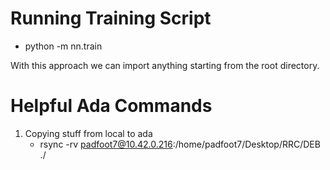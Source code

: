 

# Running Training Script
- python -m nn.train

With this approach we can import anything starting from the root directory.  


# Helpful Ada Commands

1. Copying stuff from local to ada
    - rsync -rv  padfoot7@10.42.0.216:/home/padfoot7/Desktop/RRC/DEB ./